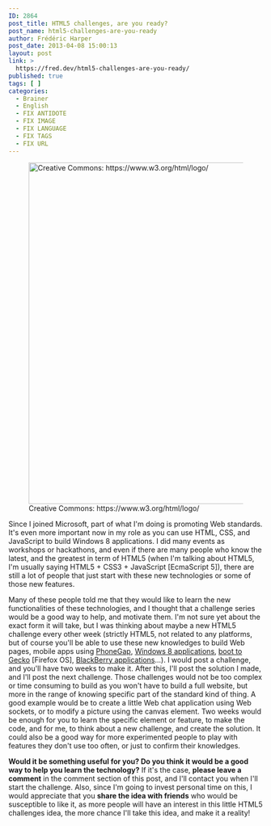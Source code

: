 ```yaml
---
ID: 2864
post_title: HTML5 challenges, are you ready?
post_name: html5-challenges-are-you-ready
author: Frédéric Harper
post_date: 2013-04-08 15:00:13
layout: post
link: >
  https://fred.dev/html5-challenges-are-you-ready/
published: true
tags: [ ]
categories:
  - Brainer
  - English
  - FIX ANTIDOTE
  - FIX IMAGE
  - FIX LANGUAGE
  - FIX TAGS
  - FIX URL
---
```

<figure><img alt="Creative Commons: https://www.w3.org/html/logo/" src="http://fred.dev/wp-content/uploads/2013/04/html5-topper1.png" width="1000" height="676"/><figcaption> Creative Commons: https://www.w3.org/html/logo/</figcaption></figure><p>Since I joined Microsoft, part of what I'm doing is promoting Web standards. It's even more important now in my role as you can use HTML, CSS, and JavaScript to build Windows 8 applications. I did many events as workshops or hackathons, and even if there are many people who know the latest, and the greatest in term of HTML5 (when I'm talking about HTML5, I'm usually saying HTML5 + CSS3 + JavaScript [EcmaScript 5]), there are still a lot of people that just start with these new technologies or some of those new features.</p><p>Many of these people told me that they would like to learn the new functionalities of these technologies, and I thought that a challenge series would be a good way to help, and motivate them. I'm not sure yet about the exact form it will take, but I was thinking about maybe a new HTML5 challenge every other week (strictly HTML5, not related to any platforms, but of course you'll be able to use these new knowledges to build Web pages, mobile apps using <a href="https://phonegap.com/" target="_blank" rel="noopener noreferrer">PhoneGap</a>, <a href="https://dev.windows.com" target="_blank" rel="noopener noreferrer">Windows 8 applications</a>, <a href="https://developer.mozilla.org/en/docs/Mozilla/Firefox_OS" target="_blank" rel="noopener noreferrer">boot to Gecko</a> [Firefox OS], <a href="https://developer.blackberry.com/" target="_blank" rel="noopener noreferrer">BlackBerry applications</a>...). I would post a challenge, and you'll have two weeks to make it. After this, I'll post the solution I made, and I'll post the next challenge. Those challenges would not be too complex or time consuming to build as you won't have to build a full website, but more in the range of knowing specific part of the standard kind of thing. A good example would be to create a little Web chat application using Web sockets, or to modify a picture using the canvas element. Two weeks would be enough for you to learn the specific element or feature, to make the code, and for me, to think about a new challenge, and create the solution. It could also be a good way for more experimented people to play with features they don't use too often, or just to confirm their knowledges.</p><strong>Would it be something useful for you? Do you think it would be a good way to help you learn the technology?</strong> If it's the case, <strong>please leave a comment</strong> in the comment section of this post, and I'll contact you when I'll start the challenge. Also, since I'm going to invest personal time on this, I would appreciate that you <strong>share the idea with friends</strong> who would be susceptible to like it, as more people will have an interest in this little HTML5 challenges idea, the more chance I'll take this idea, and make it a reality!